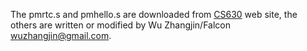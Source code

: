 
The pmrtc.s and pmhello.s are downloaded from
[CS630](http://www.cs.usfca.edu/~cruse/cs630f06/) web site, the others are
written or modified by Wu Zhangjin/Falcon <wuzhangjin@gmail.com>.
